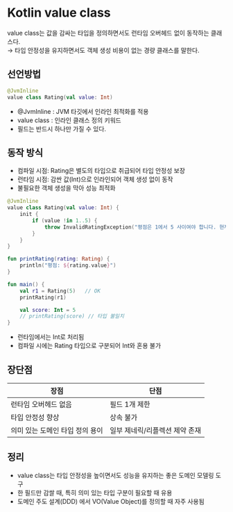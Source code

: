 # Kotlin value class
value class는 값을 감싸는 타입을 정의하면서도 런타임 오버헤드 없이 동작하는 클래스다.  
&rarr; 타입 안정성을 유지하면서도 객체 생성 비용이 없는 경량 클래스를 말한다.

## 선언방법
```kotlin
@JvmInline
value class Rating(val value: Int)
```
- @JvmInline : JVM 타깃에서 인라인 최적화를 적용
- value class : 인라인 클래스 정의 키워드
- 필드는 반드시 하나만 가질 수 있다.

## 동작 방식
- 컴파일 시점: Rating은 별도의 타입으로 취급되어 타입 안정성 보장
- 런타임 시점: 감싼 값(Int)으로 인라인되어 객체 생성 없이 동작
- 불필요한 객체 생성을 막아 성능 최적화

```kotlin
@JvmInline
value class Rating(val value: Int) {
    init {
        if (value !in 1..5) {
            throw InvalidRatingException("평점은 1에서 5 사이여야 합니다. 현재: $value")
        }
    }
}

fun printRating(rating: Rating) {
    println("평점: ${rating.value}")
}

fun main() {
    val r1 = Rating(5)   // OK
    printRating(r1)

    val score: Int = 5
    // printRating(score) // 타입 불일치
}
```
- 런타임에서는 Int로 처리됨
- 컴파일 시에는 Rating 타입으로 구분되어 Int와 혼용 불가

## 장단점
| 장점| 단점
|--|--
| 런타임 오버헤드 없음| 필드 1개 제한
| 타입 안정성 향상| 상속 불가
| 의미 있는 도메인 타입 정의 용이| 일부 제네릭/리플렉션 제약 존재


## 정리
- value class는 타입 안정성을 높이면서도 성능을 유지하는 좋은 도메인 모델링 도구
- 한 필드만 감쌀 때, 특히 의미 있는 타입 구분이 필요할 때 유용
- 도메인 주도 설계(DDD) 에서 VO(Value Object)를 정의할 때 자주 사용됨